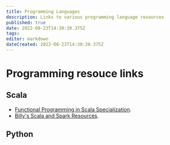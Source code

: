 ```yaml
---
title: Programming Languages
description: Links to various programming language resources
published: true
date: 2022-08-23T14:38:20.375Z
tags: 
editor: markdown
dateCreated: 2022-08-23T14:38:20.375Z
---
```


# Programming resouce links
## Scala
- [Functional Programming in Scala Specialization](https://www.coursera.org/specializations/scala).
- [Billy's Scala and Spark Resources](https://docs.google.com/document/d/15I8TbZhZMkGm0vR1vXkliEkFMFQzKajPmSFTc0QyAcI/).

## Python
